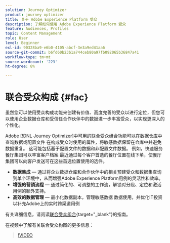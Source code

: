 ```yaml
---
solution: Journey Optimizer
product: journey optimizer
title: 关于 Adobe Experience Platform 受众
description: 了解如何使用 Adobe Experience Platform 受众
feature: Audiences, Profiles
topic: Content Management
role: User
level: Beginner
exl-id: 90328ba9-e6b0-4105-abcf-3e3a9ed41aa6
source-git-commit: b6fd60b23b1a744ceb80a97fb092065b36847a41
workflow-type: tm+mt
source-wordcount: '223'
ht-degree: 8%

---
```


# 联合受众构成 {#fac}

虽然您可以使用受众构成功能来创建有价值、高度完善的受众以进行定位，但您可以使用企业数据仓库和受信任合作伙伴中的数据进一步丰富受众，以实现更深入的个性化。

Adobe [!DNL Journey Optimizer]中可用的联合受众组合功能可以在数据仓库中查询数据或配置文件
在构成受众时使用的属性，将敏感数据保留在仓库中并避免数据重复。 这可能包括基于配置文件的数据和非配置文件数据。 例如，快速服务餐厅集团可以丰富客户档案
最近通过每个客户首选的餐厅位置在线下单，使餐厅集团可以向客户发送可在这些首选位置使用的选件。

* **数据集成** — 通过将企业数据仓库和合作伙伴中的相关预建受众和数据集查询到单个环境中，从而增强Adobe Experience Platform用例的灵活性和效率。
* **增强的营销流程** — 通过简化的、可调整的工作流，解锁对分段、定位和激活用例的额外支持。
* **高效的数据管理** — 最小化数据副本，管理敏感数据
数据使用，并优化IT投资以补充Adobe上的实时跨渠道用例

有关详细信息，请阅读[联合受众组合](https://experienceleague.adobe.com/zh-hans/docs/federated-audience-composition/using/home){target="_blank"}的指南。

在视频中了解有关联合受众构图的更多信息：

>[!VIDEO](https://video.tv.adobe.com/v/3432261?quality=12)
